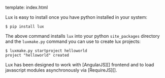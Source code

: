 template: index.html

Lux is easy to install once you have python installed in your system:

    $ pip install lux

The above command installs ``lux`` into your python ``site_packages`` directory
and the ``luxmake.py`` command you can use to create lux projects:

    $ luxmake.py startproject helloworld
    project "helloworld" created

Lux has been designed to work with [AngularJS][] frontend and to load javascript
modules asynchronously via [RequireJS][].




